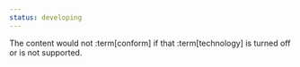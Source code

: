 ```yaml
---
status: developing
---
```


The content would not :term[conform] if that :term[technology] is turned off or is not supported.